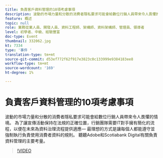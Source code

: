 ```yaml
---
title: 負責客戶資料管理的10項考慮事項
description: 波動的市場力量和分散的消費者隱私要求可能會給數位行銷人員帶來令人畏懼的情境。 為了讓宣傳活動保持在法規的正確位置，行銷團隊需要IT對手擁有簡化的流程，以便在未來為資料治理流程提供適應— 最理想的方式是讓每個人都能遵守並強制執行負責使用消費者資料的規則。 聽聽Adobe和Scotiabank Digital有關負責資料管理的主要考量。
feature: 概述
topic: null
role: 業務從業人員、開發人員、資料工程師、架構師、資料架構師、管理員、領導者
level: 初學者、中級、經驗豐富
doc-type: Event
thumbnail: 332062.jpg
kt: 7334
type: '事件 '
translation-type: tm+mt
source-git-commit: d53ef772f62f917e3823c0c133999e9384183ee8
workflow-type: tm+mt
source-wordcount: '169'
ht-degree: 1%

---
```



# 負責客戶資料管理的10項考慮事項

波動的市場力量和分散的消費者隱私要求可能會給數位行銷人員帶來令人畏懼的情境。 為了讓宣傳活動保持在法規的正確位置，行銷團隊需要IT對手擁有簡化的流程，以便在未來為資料治理流程提供適應— 最理想的方式是讓每個人都能遵守並強制執行負責使用消費者資料的規則。 聽聽Adobe和Scotiabank Digital有關負責資料管理的主要考量。

>[!VIDEO](https://video.tv.adobe.com/v/332062/?quality=12&learn=on)
